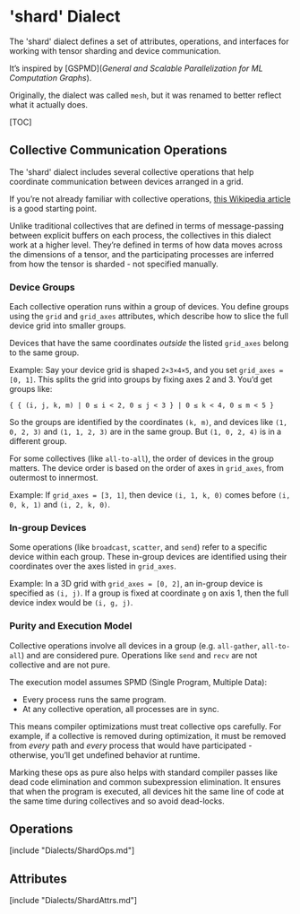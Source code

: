 # 'shard' Dialect

The 'shard' dialect defines a set of attributes, operations, and interfaces for
working with tensor sharding and device communication.

It’s inspired by [GSPMD](*General and Scalable Parallelization for ML Computation Graphs*).

Originally, the dialect was called `mesh`, but it was renamed to better reflect
what it actually does.

[TOC]

## Collective Communication Operations

The 'shard' dialect includes several collective operations that help coordinate
communication between devices arranged in a grid.

If you’re not already familiar with collective operations, [this Wikipedia
article](https://en.wikipedia.org/wiki/Collective_operation) is a good starting
point.

Unlike traditional collectives that are defined in terms of message-passing
between explicit buffers on each process, the collectives in this dialect work
at a higher level. They’re defined in terms of how data moves across the
dimensions of a tensor, and the participating processes are inferred from how
the tensor is sharded - not specified manually.

### Device Groups

Each collective operation runs within a group of devices. You define groups
using the `grid` and `grid_axes` attributes, which describe how to slice the
full device grid into smaller groups.

Devices that have the same coordinates *outside* the listed `grid_axes` belong
to the same group.

Example: Say your device grid is shaped `2×3×4×5`, and you set
`grid_axes = [0, 1]`. This splits the grid into groups by fixing axes 2 and 3. You’d get groups like:

```
{ { (i, j, k, m) | 0 ≤ i < 2, 0 ≤ j < 3 } | 0 ≤ k < 4, 0 ≤ m < 5 }
```

So the groups are identified by the coordinates `(k, m)`, and devices like
`(1, 0, 2, 3)` and `(1, 1, 2, 3)` are in the same group. But `(1, 0, 2, 4)`
is in a different group.

For some collectives (like `all-to-all`), the order of devices in the group
matters. The device order is based on the order of axes in `grid_axes`, from
outermost to innermost.

Example: If `grid_axes = [3, 1]`, then device `(i, 1, k, 0)` comes before
`(i, 0, k, 1)` and `(i, 2, k, 0)`.

### In-group Devices

Some operations (like `broadcast`, `scatter`, and `send`) refer to a specific
device within each group. These in-group devices are identified using their
coordinates over the axes listed in `grid_axes`.

Example: In a 3D grid with `grid_axes = [0, 2]`, an in-group device is specified
as `(i, j)`. If a group is fixed at coordinate `g` on axis 1, then the full
device index would be `(i, g, j)`.

### Purity and Execution Model

Collective operations involve all devices in a group (e.g. `all-gather`,
`all-to-all`) and are considered pure. Operations like `send` and `recv` are not
collective and are not pure.

The execution model assumes SPMD (Single Program, Multiple Data):

* Every process runs the same program.
* At any collective operation, all processes are in sync.

This means compiler optimizations must treat collective ops carefully. For
example, if a collective is removed during optimization, it must be removed from
*every* path and *every* process that would have participated - otherwise, you’ll
get undefined behavior at runtime.

Marking these ops as pure also helps with standard compiler passes like dead
code elimination and common subexpression elimination. It ensures that when the
program is executed, all devices hit the same line of code at the same time
during collectives and so avoid dead-locks.

## Operations

[include "Dialects/ShardOps.md"]

## Attributes

[include "Dialects/ShardAttrs.md"]
